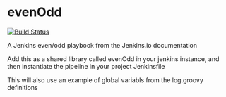 # evenOdd
[![Build Status](https://9178ff36.eu.ngrok.io/buildStatus/icon?job=JenkinsEssentialTraining/n-09-shared-library)](https://9178ff36.eu.ngrok.io/job/JenkinsEssentialTraining/job/n-09-shared-library/)

A Jenkins even/odd playbook from the Jenkins.io documentation

Add this as a shared library called evenOdd in your jenkins
instance, and then instantiate the pipeline in your project Jenkinsfile

This will also use an example of global variabls from the log.groovy
definitions
